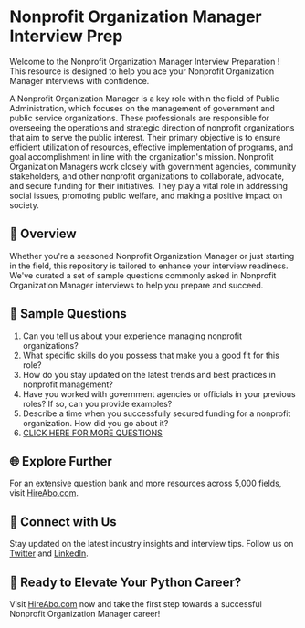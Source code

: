 # Nonprofit Organization Manager Interview Prep

Welcome to the Nonprofit Organization Manager Interview Preparation ! This resource is designed to help you ace your Nonprofit Organization Manager interviews with confidence.

A Nonprofit Organization Manager is a key role within the field of Public Administration, which focuses on the management of government and public service organizations. These professionals are responsible for overseeing the operations and strategic direction of nonprofit organizations that aim to serve the public interest. Their primary objective is to ensure efficient utilization of resources, effective implementation of programs, and goal accomplishment in line with the organization's mission. Nonprofit Organization Managers work closely with government agencies, community stakeholders, and other nonprofit organizations to collaborate, advocate, and secure funding for their initiatives. They play a vital role in addressing social issues, promoting public welfare, and making a positive impact on society.

## 🚀 Overview

Whether you're a seasoned Nonprofit Organization Manager or just starting in the field, this repository is tailored to enhance your interview readiness. We've curated a set of sample questions commonly asked in Nonprofit Organization Manager interviews to help you prepare and succeed.

## 📝 Sample Questions

1. Can you tell us about your experience managing nonprofit organizations?
2. What specific skills do you possess that make you a good fit for this role?
3. How do you stay updated on the latest trends and best practices in nonprofit management?
4. Have you worked with government agencies or officials in your previous roles? If so, can you provide examples?
5. Describe a time when you successfully secured funding for a nonprofit organization. How did you go about it?
6. [CLICK HERE FOR MORE QUESTIONS](https://hireabo.com/job/17_0_15/Nonprofit%20Organization%20Manager)

## 🌐 Explore Further

For an extensive question bank and more resources across 5,000 fields, visit [HireAbo.com](https://www.hireabo.com).

## 📱 Connect with Us

Stay updated on the latest industry insights and interview tips. Follow us on [Twitter](https://twitter.com/hireabo) and [LinkedIn](https://www.linkedin.com/in/hire-abo-3609972a8/).

## 🚀 Ready to Elevate Your Python Career?

Visit [HireAbo.com](https://www.hireabo.com) now and take the first step towards a successful Nonprofit Organization Manager career!